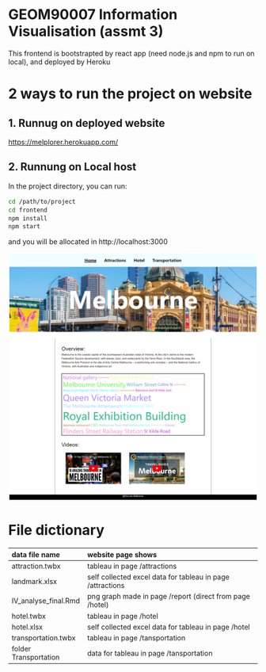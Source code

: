 # GEOM90007 Information Visualisation (assmt 3)

This frontend is bootstrapted by react app (need node.js and npm to run on local), and deployed by Heroku




# 2 ways to run the project on website


## 1. Runnug on deployed website

https://melplorer.herokuapp.com/ 

## 2. Runnung on Local host

In the project directory, you can run:
```sh
cd /path/to/project
cd frontend
npm install
npm start
```
and you will be allocated in http://localhost:3000

<img src="./frontend/src/graph/home.png">


# File dictionary

| data file name | website page shows              |
| :---------- | :-------------------------- |
| attraction.twbx      | tableau in page /attractions |
| landmark.xlsx      | self collected excel data for tableau in page /attractions |
| IV_analyse_final.Rmd      | png graph made in page /report (direct from page /hotel)    |
| hotel.twbx      | tableau in page /hotel    |
| hotel.xlsx      | self collected excel data for tableau in page /hotel    |
| transportation.twbx      | tableau in page /tansportation   |
| folder Transportation      | data for tableau in page /tansportation   |